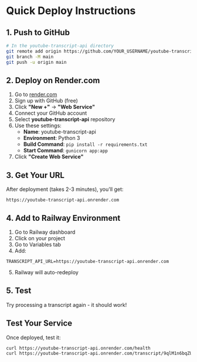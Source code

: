 # Quick Deploy Instructions

## 1. Push to GitHub
```bash
# In the youtube-transcript-api directory
git remote add origin https://github.com/YOUR_USERNAME/youtube-transcript-api.git
git branch -M main
git push -u origin main
```

## 2. Deploy on Render.com

1. Go to [render.com](https://render.com)
2. Sign up with GitHub (free)
3. Click **"New +"** → **"Web Service"**
4. Connect your GitHub account
5. Select **youtube-transcript-api** repository
6. Use these settings:
   - **Name**: youtube-transcript-api
   - **Environment**: Python 3
   - **Build Command**: `pip install -r requirements.txt`
   - **Start Command**: `gunicorn app:app`
7. Click **"Create Web Service"**

## 3. Get Your URL
After deployment (takes 2-3 minutes), you'll get:
```
https://youtube-transcript-api.onrender.com
```

## 4. Add to Railway Environment

1. Go to Railway dashboard
2. Click on your project
3. Go to Variables tab
4. Add:
```
TRANSCRIPT_API_URL=https://youtube-transcript-api.onrender.com
```
5. Railway will auto-redeploy

## 5. Test
Try processing a transcript again - it should work!

## Test Your Service
Once deployed, test it:
```bash
curl https://youtube-transcript-api.onrender.com/health
curl https://youtube-transcript-api.onrender.com/transcript/9qlM1n6bqZU
```
